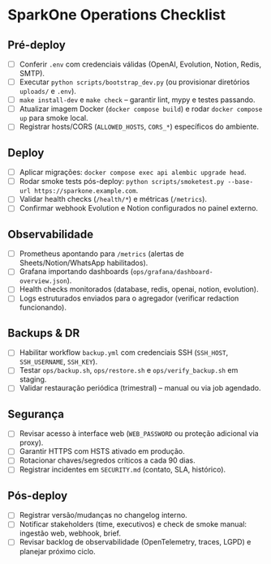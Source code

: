 # SparkOne Operations Checklist

## Pré-deploy
- [ ] Conferir `.env` com credenciais válidas (OpenAI, Evolution, Notion, Redis, SMTP).
- [ ] Executar `python scripts/bootstrap_dev.py` (ou provisionar diretórios `uploads/` e `.env`).
- [ ] `make install-dev` e `make check` – garantir lint, mypy e testes passando.
- [ ] Atualizar imagem Docker (`docker compose build`) e rodar `docker compose up` para smoke local.
- [ ] Registrar hosts/CORS (`ALLOWED_HOSTS`, `CORS_*`) específicos do ambiente.

## Deploy
- [ ] Aplicar migrações: `docker compose exec api alembic upgrade head`.
- [ ] Rodar smoke tests pós-deploy: `python scripts/smoketest.py --base-url https://sparkone.example.com`.
- [ ] Validar health checks (`/health/*`) e métricas (`/metrics`).
- [ ] Confirmar webhook Evolution e Notion configurados no painel externo.

## Observabilidade
- [ ] Prometheus apontando para `/metrics` (alertas de Sheets/Notion/WhatsApp habilitados).
- [ ] Grafana importando dashboards (`ops/grafana/dashboard-overview.json`).
- [ ] Health checks monitorados (database, redis, openai, notion, evolution).
- [ ] Logs estruturados enviados para o agregador (verificar redaction funcionando).

## Backups & DR
- [ ] Habilitar workflow `backup.yml` com credenciais SSH (`SSH_HOST`, `SSH_USERNAME`, `SSH_KEY`).
- [ ] Testar `ops/backup.sh`, `ops/restore.sh` e `ops/verify_backup.sh` em staging.
- [ ] Validar restauração periódica (trimestral) – manual ou via job agendado.

## Segurança
- [ ] Revisar acesso à interface web (`WEB_PASSWORD` ou proteção adicional via proxy).
- [ ] Garantir HTTPS com HSTS ativado em produção.
- [ ] Rotacionar chaves/segredos críticos a cada 90 dias.
- [ ] Registrar incidentes em `SECURITY.md` (contato, SLA, histórico).

## Pós-deploy
- [ ] Registrar versão/mudanças no changelog interno.
- [ ] Notificar stakeholders (time, executivos) e check de smoke manual: ingestão web, webhook, brief.
- [ ] Revisar backlog de observabilidade (OpenTelemetry, traces, LGPD) e planejar próximo ciclo.
